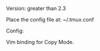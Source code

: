 Version: greater than 2.3

Place the config file at: ~/.tmux.conf

Config:

Vim binding for Copy Mode.
